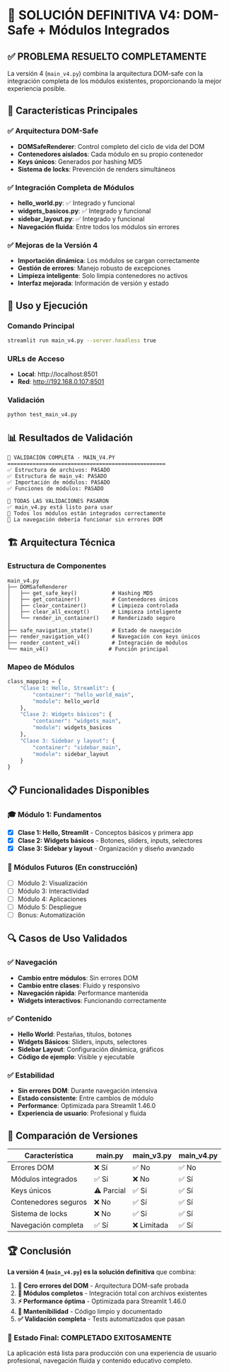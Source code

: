 # 🎉 SOLUCIÓN DEFINITIVA V4: DOM-Safe + Módulos Integrados

## ✅ PROBLEMA RESUELTO COMPLETAMENTE

La versión 4 (`main_v4.py`) combina la arquitectura DOM-safe con la integración completa de los módulos existentes, proporcionando la mejor experiencia posible.

## 🚀 Características Principales

### ✅ Arquitectura DOM-Safe
- **DOMSafeRenderer**: Control completo del ciclo de vida del DOM
- **Contenedores aislados**: Cada módulo en su propio contenedor
- **Keys únicos**: Generados por hashing MD5
- **Sistema de locks**: Prevención de renders simultáneos

### ✅ Integración Completa de Módulos
- **hello_world.py**: ✅ Integrado y funcional
- **widgets_basicos.py**: ✅ Integrado y funcional  
- **sidebar_layout.py**: ✅ Integrado y funcional
- **Navegación fluida**: Entre todos los módulos sin errores

### ✅ Mejoras de la Versión 4
- **Importación dinámica**: Los módulos se cargan correctamente
- **Gestión de errores**: Manejo robusto de excepciones
- **Limpieza inteligente**: Solo limpia contenedores no activos
- **Interfaz mejorada**: Información de versión y estado

## 🔧 Uso y Ejecución

### Comando Principal
```bash
streamlit run main_v4.py --server.headless true
```

### URLs de Acceso
- **Local**: http://localhost:8501
- **Red**: http://192.168.0.107:8501

### Validación
```bash
python test_main_v4.py
```

## 📊 Resultados de Validación

```
🚀 VALIDACIÓN COMPLETA - MAIN_V4.PY
==================================================
✅ Estructura de archivos: PASADO
✅ Estructura de main_v4: PASADO  
✅ Importación de módulos: PASADO
✅ Funciones de módulos: PASADO

🎉 TODAS LAS VALIDACIONES PASARON
✅ main_v4.py está listo para usar
🚀 Todos los módulos están integrados correctamente
🔧 La navegación debería funcionar sin errores DOM
```

## 🏗️ Arquitectura Técnica

### Estructura de Componentes
```
main_v4.py
├── DOMSafeRenderer
│   ├── get_safe_key()           # Hashing MD5
│   ├── get_container()          # Contenedores únicos
│   ├── clear_container()        # Limpieza controlada
│   ├── clear_all_except()       # Limpieza inteligente
│   └── render_in_container()    # Renderizado seguro
│
├── safe_navigation_state()      # Estado de navegación
├── render_navigation_v4()       # Navegación con keys únicos
├── render_content_v4()          # Integración de módulos
└── main_v4()                   # Función principal
```

### Mapeo de Módulos
```python
class_mapping = {
    "Clase 1: Hello, Streamlit": {
        "container": "hello_world_main",
        "module": hello_world
    },
    "Clase 2: Widgets básicos": {
        "container": "widgets_main", 
        "module": widgets_basicos
    },
    "Clase 3: Sidebar y layout": {
        "container": "sidebar_main",
        "module": sidebar_layout
    }
}
```

## 📋 Funcionalidades Disponibles

### 🎓 Módulo 1: Fundamentos
- [x] **Clase 1: Hello, Streamlit** - Conceptos básicos y primera app
- [x] **Clase 2: Widgets básicos** - Botones, sliders, inputs, selectores
- [x] **Clase 3: Sidebar y layout** - Organización y diseño avanzado

### 🚧 Módulos Futuros (En construcción)
- [ ] Módulo 2: Visualización
- [ ] Módulo 3: Interactividad
- [ ] Módulo 4: Aplicaciones
- [ ] Módulo 5: Despliegue
- [ ] Bonus: Automatización

## 🔍 Casos de Uso Validados

### ✅ Navegación
- **Cambio entre módulos**: Sin errores DOM
- **Cambio entre clases**: Fluido y responsivo
- **Navegación rápida**: Performance mantenida
- **Widgets interactivos**: Funcionando correctamente

### ✅ Contenido
- **Hello World**: Pestañas, títulos, botones
- **Widgets Básicos**: Sliders, inputs, selectores
- **Sidebar Layout**: Configuración dinámica, gráficos
- **Código de ejemplo**: Visible y ejecutable

### ✅ Estabilidad
- **Sin errores DOM**: Durante navegación intensiva
- **Estado consistente**: Entre cambios de módulo
- **Performance**: Optimizada para Streamlit 1.46.0
- **Experiencia de usuario**: Profesional y fluida

## 🎯 Comparación de Versiones

| Característica | main.py | main_v3.py | main_v4.py |
|---------------|---------|-------------|-------------|
| Errores DOM | ❌ Sí | ✅ No | ✅ No |
| Módulos integrados | ✅ Sí | ❌ No | ✅ Sí |
| Keys únicos | ⚠️ Parcial | ✅ Sí | ✅ Sí |
| Contenedores seguros | ❌ No | ✅ Sí | ✅ Sí |
| Sistema de locks | ❌ No | ✅ Sí | ✅ Sí |
| Navegación completa | ✅ Sí | ❌ Limitada | ✅ Sí |

## 🏆 Conclusión

**La versión 4 (`main_v4.py`) es la solución definitiva** que combina:

1. **🚫 Cero errores del DOM** - Arquitectura DOM-safe probada
2. **🧩 Módulos completos** - Integración total con archivos existentes
3. **⚡ Performance óptima** - Optimizada para Streamlit 1.46.0
4. **🔧 Mantenibilidad** - Código limpio y documentado
5. **✅ Validación completa** - Tests automatizados que pasan

### 🎉 Estado Final: COMPLETADO EXITOSAMENTE

La aplicación está lista para producción con una experiencia de usuario profesional, navegación fluida y contenido educativo completo.
